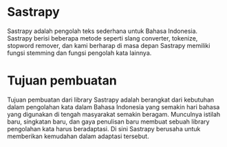 # Sastrapy
Sastrapy adalah pengolah teks sederhana untuk Bahasa Indonesia. Sastrapy berisi beberapa metode seperti slang converter, tokenize, stopword remover, dan kami berharap di masa depan Sastrapy memiliki fungsi stemming dan fungsi pengolah kata lainnya. 

# Tujuan pembuatan
Tujuan pembuatan dari library Sastrapy adalah berangkat dari kebutuhan dalam pengolahan kata dalam Bahasa Indonesia yang semakin hari bahasa yang digunakan di tengah masyarakat semakin beragam. Munculnya istilah baru, singkatan baru, dan gaya penulisan baru membuat sebuah library pengolahan kata harus beradaptasi. Di sini Sastrapy berusaha untuk memberikan kemudahan dalam adaptasi tersebut.

